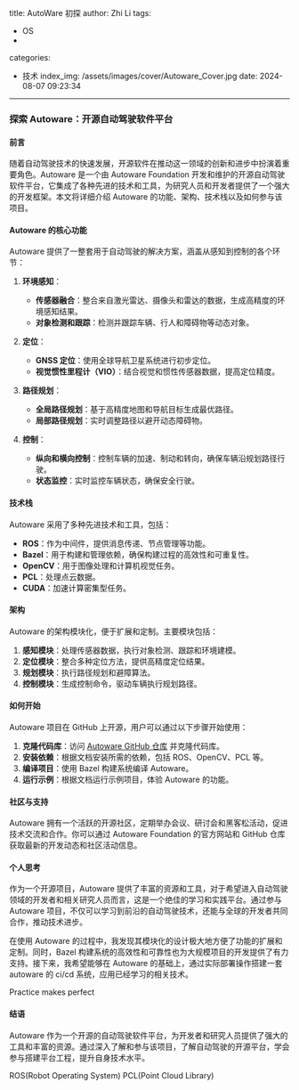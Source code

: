 title: AutoWare 初探
author: Zhi Li
tags:
  - OS
  - 
categories:
  - 技术
index_img: /assets/images/cover/Autoware_Cover.jpg
date: 2024-08-07 09:23:34
---


### 探索 Autoware：开源自动驾驶软件平台

#### 前言

随着自动驾驶技术的快速发展，开源软件在推动这一领域的创新和进步中扮演着重要角色。Autoware 是一个由 Autoware Foundation 开发和维护的开源自动驾驶软件平台，它集成了各种先进的技术和工具，为研究人员和开发者提供了一个强大的开发框架。本文将详细介绍 Autoware 的功能、架构、技术栈以及如何参与该项目。

#### Autoware 的核心功能

Autoware 提供了一整套用于自动驾驶的解决方案，涵盖从感知到控制的各个环节：

1. **环境感知**：
   - **传感器融合**：整合来自激光雷达、摄像头和雷达的数据，生成高精度的环境感知结果。
   - **对象检测和跟踪**：检测并跟踪车辆、行人和障碍物等动态对象。

2. **定位**：
   - **GNSS 定位**：使用全球导航卫星系统进行初步定位。
   - **视觉惯性里程计（VIO）**：结合视觉和惯性传感器数据，提高定位精度。

3. **路径规划**：
   - **全局路径规划**：基于高精度地图和导航目标生成最优路径。
   - **局部路径规划**：实时调整路径以避开动态障碍物。

4. **控制**：
   - **纵向和横向控制**：控制车辆的加速、制动和转向，确保车辆沿规划路径行驶。
   - **状态监控**：实时监控车辆状态，确保安全行驶。

#### 技术栈

Autoware 采用了多种先进技术和工具，包括：

- **ROS**：作为中间件，提供消息传递、节点管理等功能。
- **Bazel**：用于构建和管理依赖，确保构建过程的高效性和可重复性。
- **OpenCV**：用于图像处理和计算机视觉任务。
- **PCL**：处理点云数据。
- **CUDA**：加速计算密集型任务。

#### 架构

Autoware 的架构模块化，便于扩展和定制。主要模块包括：

1. **感知模块**：处理传感器数据，执行对象检测、跟踪和环境建模。
2. **定位模块**：整合多种定位方法，提供高精度定位结果。
3. **规划模块**：执行路径规划和避障算法。
4. **控制模块**：生成控制命令，驱动车辆执行规划路径。

#### 如何开始

Autoware 项目在 GitHub 上开源，用户可以通过以下步骤开始使用：

1. **克隆代码库**：访问 [Autoware GitHub 仓库](https://github.com/autowarefoundation/autoware) 并克隆代码库。
2. **安装依赖**：根据文档安装所需的依赖，包括 ROS、OpenCV、PCL 等。
3. **编译项目**：使用 Bazel 构建系统编译 Autoware。
4. **运行示例**：根据文档运行示例项目，体验 Autoware 的功能。

#### 社区与支持

Autoware 拥有一个活跃的开源社区，定期举办会议、研讨会和黑客松活动，促进技术交流和合作。你可以通过 Autoware Foundation 的官方网站和 GitHub 仓库获取最新的开发动态和社区活动信息。

#### 个人思考

作为一个开源项目，Autoware 提供了丰富的资源和工具，对于希望进入自动驾驶领域的开发者和相关研究人员而言，这是一个绝佳的学习和实践平台。通过参与 Autoware 项目，不仅可以学习到前沿的自动驾驶技术，还能与全球的开发者共同合作，推动技术进步。

在使用 Autoware 的过程中，我发现其模块化的设计极大地方便了功能的扩展和定制。同时，Bazel 构建系统的高效性和可靠性也为大规模项目的开发提供了有力支持。接下来，我希望能够在 Autoware 的基础上，通过实际部署操作搭建一套 autoware 的 ci/cd 系统，应用已经学习的相关技术。

Practice makes perfect

#### 结语

Autoware 作为一个开源的自动驾驶软件平台，为开发者和研究人员提供了强大的工具和丰富的资源。通过深入了解和参与该项目，了解自动驾驶的开源平台，学会参与搭建平台工程，提升自身技术水平。


ROS(Robot Operating System)
PCL(Point Cloud Library)